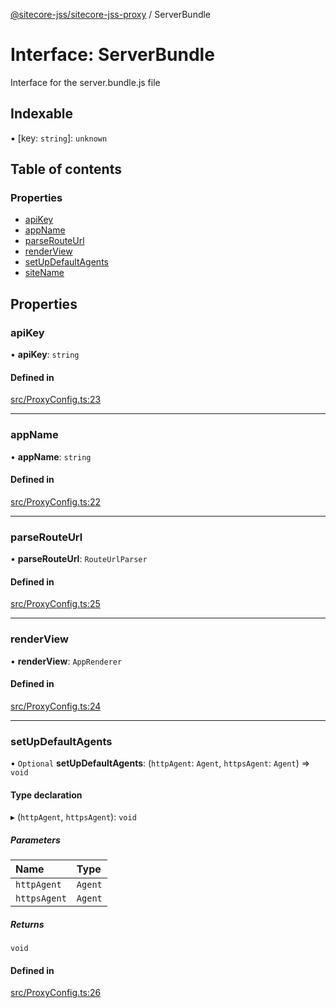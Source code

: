 [@sitecore-jss/sitecore-jss-proxy](../README.md) / ServerBundle

# Interface: ServerBundle

Interface for the server.bundle.js file

## Indexable

▪ [key: `string`]: `unknown`

## Table of contents

### Properties

- [apiKey](ServerBundle.md#apikey)
- [appName](ServerBundle.md#appname)
- [parseRouteUrl](ServerBundle.md#parserouteurl)
- [renderView](ServerBundle.md#renderview)
- [setUpDefaultAgents](ServerBundle.md#setupdefaultagents)
- [siteName](ServerBundle.md#sitename)

## Properties

### apiKey

• **apiKey**: `string`

#### Defined in

[src/ProxyConfig.ts:23](https://github.com/Sitecore/jss/blob/cf1ffc37b/packages/sitecore-jss-proxy/src/ProxyConfig.ts#L23)

---

### appName

• **appName**: `string`

#### Defined in

[src/ProxyConfig.ts:22](https://github.com/Sitecore/jss/blob/cf1ffc37b/packages/sitecore-jss-proxy/src/ProxyConfig.ts#L22)

---

### parseRouteUrl

• **parseRouteUrl**: `RouteUrlParser`

#### Defined in

[src/ProxyConfig.ts:25](https://github.com/Sitecore/jss/blob/cf1ffc37b/packages/sitecore-jss-proxy/src/ProxyConfig.ts#L25)

---

### renderView

• **renderView**: `AppRenderer`

#### Defined in

[src/ProxyConfig.ts:24](https://github.com/Sitecore/jss/blob/cf1ffc37b/packages/sitecore-jss-proxy/src/ProxyConfig.ts#L24)

---

### setUpDefaultAgents

• `Optional` **setUpDefaultAgents**: (`httpAgent`: `Agent`, `httpsAgent`: `Agent`) => `void`

#### Type declaration

▸ (`httpAgent`, `httpsAgent`): `void`

##### Parameters

| Name         | Type    |
| :----------- | :------ |
| `httpAgent`  | `Agent` |
| `httpsAgent` | `Agent` |

##### Returns

`void`

#### Defined in

[src/ProxyConfig.ts:26](https://github.com/Sitecore/jss/blob/cf1ffc37b/packages/sitecore-jss-proxy/src/ProxyConfig.ts#L26)
